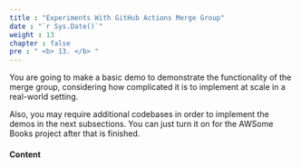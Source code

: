 ```yaml
---
title : "Experiments With GitHub Actions Merge Group"
date : "`r Sys.Date()`"
weight : 13
chapter : false
pre : " <b> 13. </b> "
---
```


You are going to make a basic demo to demonstrate the functionality of the merge group, considering how complicated it is to implement at scale in a real-world setting.

Also, you may require additional codebases in order to implement the demos in the next subsections. You can just turn it on for the AWSome Books project after that is finished.

#### Content
